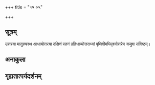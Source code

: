 +++
title = "१५ ०५"

+++
## सूत्रम्
उत्तरया मातुरुपस्थ आधायोत्तरया दक्षिणं स्तनं प्रतिधाप्योत्तराभ्यां पृथिवीमभिमृश्योत्तरेण यजुषा संविष्टम्।
## अनाकुला

## गृह्यतात्पर्यदर्शनम्

